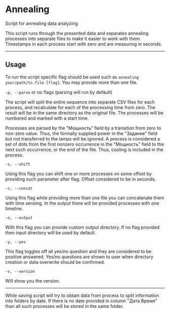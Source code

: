 # Annealing

Script for annealing data analyzing

This script runs through the presented data and separates annealing processes into separate files to make it easier to work with them. Timestamps in each process start with zero and are measuring in seconds.

---

## Usage

To run the script specific flag should be used such as `annealing your/path/to.file [flag]`. You may provide more than one file.

`-p, --parse` or no flags (parsing will run by default)

The script will split the entire sequence into separate CSV files for each process, and recalculate for each of the processing time from zero. The result will be in the same directory as the original file. The processes will be numbered and marked with a start time. 

Processes are parsed by the "Мощность" field by a transition from zero to non-zero value. Thus, the formally supplied power in the "Задание" field but not transferred to the lamps will be ignored. A process is considered a set of dots from the first nonzero occurrence in the "Мощность" field to the next such occurrence, or the end of the file. Thus, cooling is included in the process.

`-s, --shift`

Using this flag you can shift one or more processes on some offset by providing such parameter after flag. Offset considered to be in seconds.

`-c, --concat`

Using this flag while providing more than one file you can concatenate them with time sensing. In the output there will be provided processes with one timeline.

`-o, --output`

With this flag you can provide custom output directory. If no flag provided then input directory will be used by default.

`-y, --yes`

This flag toggles off all yes/no question and they are considered to be positive answered. Yes/no questions are shown to user when directory creation or data overwrite should be confirmed.

`-v, --version`

Will show you the version.

---

While saving script will try to obtain data from process to split information into folders by date. If there is no date provided in column "Дата Время" than all such processes will be stored in the same folder.